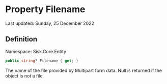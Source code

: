 # Property Filename
Last updated: Sunday, 25 December 2022

## Definition
Namespace: Sisk.Core.Entity

```csharp
public string? Filename { get; }
```

The name of the file provided by Multipart form data. Null is returned if the object is not a file.

